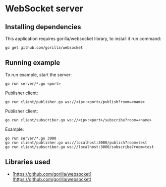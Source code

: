 # WebSocket server
## Installing dependencies
This application requires gorilla/websocket library, to install it run command:

    go get github.com/gorilla/websocket

## Running example
To run example, start the server:

    go run server/*.go <port>
Publisher client:

    go run client/publisher.go ws://<ip>:<port>/publish?room=<name>
Publisher client:

    go run client/subscriber.go ws://<ip>:<port>/subscribe?room=<name>
Example:

    go run server/*.go 3000
    go run client/publisher.go ws://localhost:3000/publish?room=test
    go run client/subscriber.go ws://localhost:3000/subscribe?room=test


## Libraries used

 - [https://github.com/gorilla/websocket](https://github.com/gorilla/websocket)
